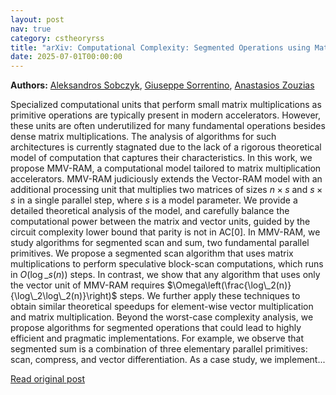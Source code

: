 ```yaml
---
layout: post
nav: true
category: cstheoryrss
title: "arXiv: Computational Complexity: Segmented Operations using Matrix Multiplications"
date: 2025-07-01T00:00:00
---
```


**Authors:** [Aleksandros Sobczyk](https://dblp.uni-trier.de/search?q=Aleksandros+Sobczyk), [Giuseppe Sorrentino](https://dblp.uni-trier.de/search?q=Giuseppe+Sorrentino), [Anastasios Zouzias](https://dblp.uni-trier.de/search?q=Anastasios+Zouzias)

Specialized computational units that perform small matrix multiplications as
primitive operations are typically present in modern accelerators. However,
these units are often underutilized for many fundamental operations besides
dense matrix multiplications. The analysis of algorithms for such architectures
is currently stagnated due to the lack of a rigorous theoretical model of
computation that captures their characteristics. In this work, we propose
MMV-RAM, a computational model tailored to matrix multiplication accelerators.
MMV-RAM judiciously extends the Vector-RAM model with an additional processing
unit that multiplies two matrices of sizes $n\times s$ and $s\times s$ in a
single parallel step, where $s$ is a model parameter. We provide a detailed
theoretical analysis of the model, and carefully balance the computational
power between the matrix and vector units, guided by the circuit complexity
lower bound that parity is not in AC[0].
In MMV-RAM, we study algorithms for segmented scan and sum, two fundamental
parallel primitives. We propose a segmented scan algorithm that uses matrix
multiplications to perform speculative block-scan computations, which runs in
$O(\log\_s(n))$ steps. In contrast, we show that any algorithm that uses only
the vector unit of MMV-RAM requires
$\Omega\left(\frac{\log\_2(n)}{\log\_2\log\_2(n)}\right)$ steps. We further apply
these techniques to obtain similar theoretical speedups for element-wise vector
multiplication and matrix multiplication. Beyond the worst-case complexity
analysis, we propose algorithms for segmented operations that could lead to
highly efficient and pragmatic implementations. For example, we observe that
segmented sum is a combination of three elementary parallel primitives: scan,
compress, and vector differentiation. As a case study, we implement...

[Read original post](http://arxiv.org/abs/2506.23906v1)
